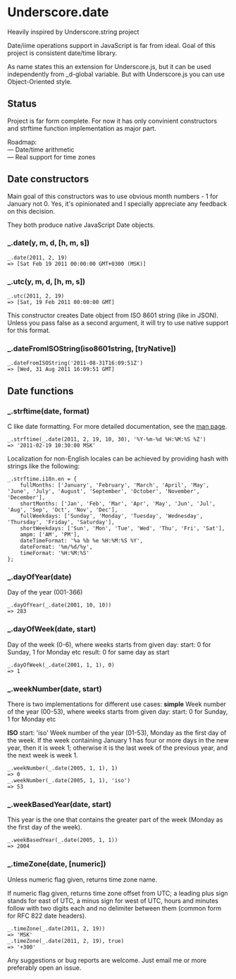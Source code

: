 # Underscore.date

Heavily inspired by Underscore.string project

Date/iime operations support in JavaScript is far from ideal. Goal of this project is consistent date/time library.

As name states this an extension for Underscore.js, but it can be used independently from _d-global variable. But with Underscore.js you can use Object-Oriented style.

## Status

Project is far form complete.
For now it has only convinient constructors and strftime function implementation as major part.

Roadmap:  
— Date/time arithmetic  
— Real support for time zones

## Date constructors

Main goal of this constructors was to use obvious month numbers - 1 for January not 0.
Yes, it's opinionated and I specially appreciate any feedback on this decision.

They both produce native JavaScript Date objects.

### _.date(y, m, d, [h, m, s])

    _.date(2011, 2, 19)
    => [Sat Feb 19 2011 00:00:00 GMT+0300 (MSK)]

### _.utc(y, m, d, [h, m, s])

    _.utc(2011, 2, 19)
    => [Sat, 19 Feb 2011 00:00:00 GMT]

This constructor creates Date object from ISO 8601 string (like in JSON).
Unless you pass false as a second argument, it will try to use native support for this format.

### _.dateFromISOString(iso8601string, [tryNative])

    _.dateFromISOString('2011-08-31T16:09:51Z')
    => [Wed, 31 Aug 2011 16:09:51 GMT]

## Date functions

### _.strftime(date, format)

C like date formatting. For more detailed documentation, see the [man page][mp].

[mp]: http://www.kernel.org/doc/man-pages/online/pages/man3/strftime.3.html

    _.strftime(_.date(2011, 2, 19, 10, 30), '%Y-%m-%d %H:%M:%S %Z')
    => '2011-02-19 10:30:00 MSK'

Localization for non-English locales can be achieved by providing hash with strings like the following:

    _.strftime.i18n.en = {
        fullMonths: ['January', 'February', 'March', 'April', 'May', 'June', 'July', 'August', 'September', 'October', 'November', 'December'],
        shortMonths: ['Jan', 'Feb', 'Mar', 'Apr', 'May', 'Jun', 'Jul', 'Aug', 'Sep', 'Oct', 'Nov', 'Dec'],
        fullWeekdays: ['Sunday', 'Monday', 'Tuesday', 'Wednesday', 'Thursday', 'Friday', 'Saturday'],
        shortWeekdays: ['Sun', 'Mon', 'Tue', 'Wed', 'Thu', 'Fri', 'Sat'],
        ampm: ['AM', 'PM'],
        dateTimeFormat: '%a %b %e %H:%M:%S %Y',
        dateFormat: '%m/%d/%y',
        timeFormat: '%H:%M:%S'
    };

### _.dayOfYear(date)

Day of the year (001-366)

    _.dayOfYear(_.date(2001, 10, 10))
    => 283

### _.dayOfWeek(date, start)

Day of the week (0-6), where weeks starts from given day:
start: 0 for Sunday, 1 for Monday etc
result: 0 for same day as start

    _.dayOfWeek(_.date(2001, 1, 1), 0)
    => 1

### _.weekNumber(date, start)

There is two implementations for different use cases:
**simple**
Week number of the year (00-53), where weeks starts from given day:
start: 0 for Sunday, 1 for Monday etc

**ISO**
start: 'iso'
Week number of the year (01-53), Monday as the first day of the week.
If the week containing January 1 has four or more days in the new year, then it is week 1; otherwise it is the last week of the previous year, and the next week is week 1.

    _.weekNumber(_.date(2005, 1, 1), 1)
    => 0
    _.weekNumber(_.date(2005, 1, 1), 'iso')
    => 53

### _.weekBasedYear(date, start)

This year is the one that contains the greater part of the week (Monday as the first day of the week).

    _.weekBasedYear(_.date(2005, 1, 1))
    => 2004

### _.timeZone(date, [numeric])

Unless numeric flag given, returns time zone name.

If numeric flag given, returns time zone offset from UTC; a leading plus sign stands for east of UTC, a minus sign for west of UTC, hours and minutes follow with two digits each and no delimiter between them (common form for RFC 822 date headers).

    _.timeZone(_.date(2011, 2, 19))
    => 'MSK'
    _.timeZone(_.date(2011, 2, 19), true)
    => '+300'

Any suggestions or bug reports are welcome. Just email me or more preferably open an issue.